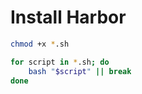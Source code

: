 # Install Harbor

```bash
chmod +x *.sh

for script in *.sh; do
    bash "$script" || break
done
```

